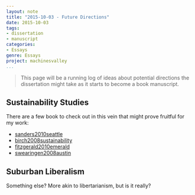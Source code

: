 ```yaml
---
layout: note
title: "2015-10-03 - Future Directions"
date: 2015-10-03
tags: 
- dissertation
- manuscript
categories:
- Essays
genre: Essays
project: machinesvalley
...
```


> This page will be a running log of ideas about potential directions the
> dissertation might take as it starts to become a book manuscript.

## Sustainability Studies

There are a few book to check out in this vein that might prove fruitful
for my work:

- [sanders2010seattle]()
- [birch2008sustainability]()
- [fitzgerald2010emerald]()
- [swearingen2008austin]()

## Suburban Liberalism

Something else? More akin to libertarianism, but is it really?
